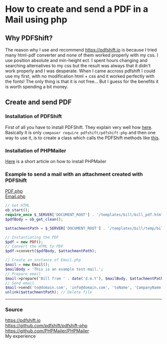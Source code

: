 # How to create and send a PDF in a Mail using php

## Why PDFShift?
The reason why I use and recommend https://pdfshift.io is because I tried many html-pdf converter and none of them worked properly with my css.
I use position absolute and min-height ect. I spent hours changing and searching alternatives to my css but the result was always that it 
didn't work properly and I was desperate. When I came accross pdfshift I could use my first, with no modification html + css and it worked
perfectly with the fonts! The only thing is that it is not free... But I guess for the benefits it is worth spending a bit money.

## Create and send PDF 

### Installation of PDFShift
First of all you have to install PDFShift. They explain very well how [here](https://github.com/pdfshift/pdfshift-php).   
Basically it is only `composer require pdfshift/pdfshift-php` and then one way to use it, is to create a class which calls 
the PDFShift methods like 
[this](https://github.com/samuelgfeller/documentation/blob/master/pdf/PDFShift/PDF.php).

### Installation of PHPMailer
[Here](https://github.com/samuelgfeller/documentation/blob/master/mail/PHPMailer/use_case_with_example.md) 
is a short article on how to install PHPMailer

### Example to send a mail with an attachment created with PDFShift
[PDF.php](https://github.com/samuelgfeller/documentation/blob/master/pdf/PDFShift/PDF.php)  
[Email.php](https://github.com/samuelgfeller/documentation/blob/master/PHPMailer/Email.php)

```php 
// Get HTML 
ob_start();
require_once $_SERVER['DOCUMENT_ROOT'] . '/templates/bill/bill_pdf.html.php';
$pdfBody = ob_get_clean();

$attachmentPath = $_SERVER['DOCUMENT_ROOT'] . '/templates/bill/temp/bill.pdf';

// Instantiating the PDF
$pdf = new PDF();
// Convert the HTML to PDF
$pdf->convert($pdfBody, $attachmentPath);

// Create an instance of Email.php
$mail = new Email();
$mailBody = 'This is an example test mail.';
// Prepare email
$mail->prepare('Bill from ' . date('d.m.Y'), $mailBody, $attachmentPath, 'Bill.pdf');
// Send email
$mail->send('to@domain.com', 'info@domain.com', 'toName', 'CompanyName');
unlink($attachmentPath); // Delete file
```

---
### Source
https://pdfshift.io  
https://github.com/pdfshift/pdfshift-php  
https://github.com/PHPMailer/PHPMailer  
My experience  


